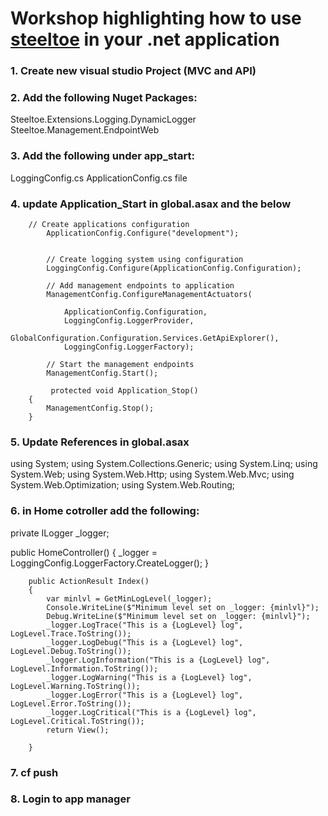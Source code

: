 ﻿# Workshop highlighting how to use [steeltoe](https://steeltoe.io) in your .net application

### 1. Create new visual studio Project (MVC and API)

### 2. Add the following Nuget Packages:
Steeltoe.Extensions.Logging.DynamicLogger
Steeltoe.Management.EndpointWeb

### 3. Add the following under app_start:
LoggingConfig.cs
ApplicationConfig.cs file



### 4. update Application_Start in global.asax and the below

		// Create applications configuration
            ApplicationConfig.Configure("development");


            // Create logging system using configuration
            LoggingConfig.Configure(ApplicationConfig.Configuration);
            
            // Add management endpoints to application
            ManagementConfig.ConfigureManagementActuators(
                
                ApplicationConfig.Configuration,
                LoggingConfig.LoggerProvider,
                GlobalConfiguration.Configuration.Services.GetApiExplorer(),
                LoggingConfig.LoggerFactory);

            // Start the management endpoints
            ManagementConfig.Start();

			 protected void Application_Stop()
        {
            ManagementConfig.Stop();
        }

### 5. Update References in global.asax

using System;
using System.Collections.Generic;
using System.Linq;
using System.Web;
using System.Web.Http;
using System.Web.Mvc;
using System.Web.Optimization;
using System.Web.Routing;


### 6. in Home cotroller add the following:

 private ILogger<HomeController> _logger;


 public HomeController()
        {
            _logger = LoggingConfig.LoggerFactory.CreateLogger<HomeController>();
        }

		public ActionResult Index()
        {
            var minlvl = GetMinLogLevel(_logger);
            Console.WriteLine($"Minimum level set on _logger: {minlvl}");
            Debug.WriteLine($"Minimum level set on _logger: {minlvl}");
            _logger.LogTrace("This is a {LogLevel} log", LogLevel.Trace.ToString());
            _logger.LogDebug("This is a {LogLevel} log", LogLevel.Debug.ToString());
            _logger.LogInformation("This is a {LogLevel} log", LogLevel.Information.ToString());
            _logger.LogWarning("This is a {LogLevel} log", LogLevel.Warning.ToString());
            _logger.LogError("This is a {LogLevel} log", LogLevel.Error.ToString());
            _logger.LogCritical("This is a {LogLevel} log", LogLevel.Critical.ToString());
            return View();
            
        }
### 7. cf push

### 8. Login to app manager